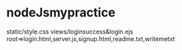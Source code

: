# nodeJsmypractice
static/style.css
views/loginsuccess&login.ejs
root=>login.html,server.js,signup.html,readme.txt,writemetxt
